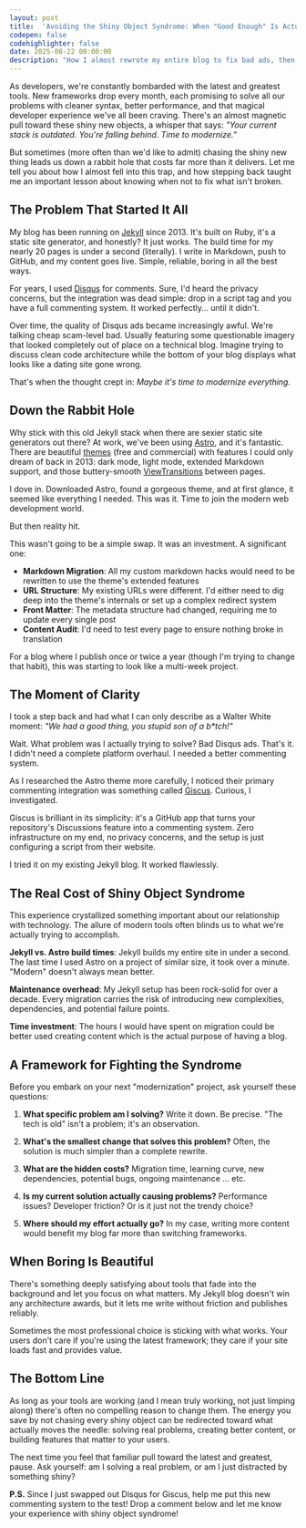```yaml
---
layout: post
title:  'Avoiding the Shiny Object Syndrome: When "Good Enough" Is Actually Perfect'
codepen: false
codehighlighter: false
date: 2025-08-22 00:00:00
description: "How I almost rewrote my entire blog to fix bad ads, then discovered a simple solution. A developer's tale about avoiding shiny object syndrome and focusing on what actually matters."
---
```


As developers, we're constantly bombarded with the latest and greatest tools. New frameworks drop every month, each promising to solve all our problems with cleaner syntax, better performance, and that magical developer experience we've all been craving. There's an almost magnetic pull toward these shiny new objects, a whisper that says: *"Your current stack is outdated. You're falling behind. Time to modernize."*

But sometimes (more often than we'd like to admit) chasing the shiny new thing leads us down a rabbit hole that costs far more than it delivers. Let me tell you about how I almost fell into this trap, and how stepping back taught me an important lesson about knowing when not to fix what isn't broken.

## The Problem That Started It All

My blog has been running on [Jekyll](https://jekyllrb.com/) since 2013. It's built on Ruby, it's a static site generator, and honestly? It just works. The build time for my nearly 20 pages is under a second (literally). I write in Markdown, push to GitHub, and my content goes live. Simple, reliable, boring in all the best ways.

For years, I used [Disqus](https://disqus.com/) for comments. Sure, I'd heard the privacy concerns, but the integration was dead simple: drop in a script tag and you have a full commenting system. It worked perfectly... until it didn't.

Over time, the quality of Disqus ads became increasingly awful. We're talking cheap scam-level bad. Usually featuring some questionable imagery that looked completely out of place on a technical blog. Imagine trying to discuss clean code architecture while the bottom of your blog displays what looks like a dating site gone wrong.

That's when the thought crept in: *Maybe it's time to modernize everything.*

## Down the Rabbit Hole

Why stick with this old Jekyll stack when there are sexier static site generators out there? At work, we've been using [Astro](https://astro.build/), and it's fantastic. There are beautiful [themes](https://astro.build/themes) (free and commercial) with features I could only dream of back in 2013: dark mode, light mode, extended Markdown support, and those buttery-smooth [ViewTransitions](https://developer.mozilla.org/en-US/docs/Web/API/ViewTransition) between pages.

I dove in. Downloaded Astro, found a gorgeous theme, and at first glance, it seemed like everything I needed. This was it. Time to join the modern web development world.

But then reality hit.

This wasn't going to be a simple swap. It was an investment. A significant one:

- **Markdown Migration**: All my custom markdown hacks would need to be rewritten to use the theme's extended features
- **URL Structure**: My existing URLs were different. I'd either need to dig deep into the theme's internals or set up a complex redirect system
- **Front Matter**: The metadata structure had changed, requiring me to update every single post
- **Content Audit**: I'd need to test every page to ensure nothing broke in translation

For a blog where I publish once or twice a year (though I'm trying to change that habit), this was starting to look like a multi-week project.

## The Moment of Clarity

I took a step back and had what I can only describe as a Walter White moment: *"We had a good thing, you stupid son of a b\*tch!"*

Wait. What problem was I actually trying to solve? Bad Disqus ads. That's it. I didn't need a complete platform overhaul. I needed a better commenting system.

As I researched the Astro theme more carefully, I noticed their primary commenting integration was something called [Giscus](https://giscus.app/). Curious, I investigated.

Giscus is brilliant in its simplicity: it's a GitHub app that turns your repository's Discussions feature into a commenting system. Zero infrastructure on my end, no privacy concerns, and the setup is just configuring a script from their website.

I tried it on my existing Jekyll blog. It worked flawlessly.

## The Real Cost of Shiny Object Syndrome

This experience crystallized something important about our relationship with technology. The allure of modern tools often blinds us to what we're actually trying to accomplish.

**Jekyll vs. Astro build times**: Jekyll builds my entire site in under a second. The last time I used Astro on a project of similar size, it took over a minute. "Modern" doesn't always mean better.

**Maintenance overhead**: My Jekyll setup has been rock-solid for over a decade. Every migration carries the risk of introducing new complexities, dependencies, and potential failure points.

**Time investment**: The hours I would have spent on migration could be better used creating content which is the actual purpose of having a blog.

## A Framework for Fighting the Syndrome

Before you embark on your next "modernization" project, ask yourself these questions:

1. **What specific problem am I solving?** Write it down. Be precise. "The tech is old" isn't a problem; it's an observation.

2. **What's the smallest change that solves this problem?** Often, the solution is much simpler than a complete rewrite.

3. **What are the hidden costs?** Migration time, learning curve, new dependencies, potential bugs, ongoing maintenance ... etc.

4. **Is my current solution actually causing problems?** Performance issues? Developer friction? Or is it just not the trendy choice?

5. **Where should my effort actually go?** In my case, writing more content would benefit my blog far more than switching frameworks.

## When Boring Is Beautiful

There's something deeply satisfying about tools that fade into the background and let you focus on what matters. My Jekyll blog doesn't win any architecture awards, but it lets me write without friction and publishes reliably.

Sometimes the most professional choice is sticking with what works. Your users don't care if you're using the latest framework; they care if your site loads fast and provides value.

## The Bottom Line

As long as your tools are working (and I mean truly working, not just limping along) there's often no compelling reason to change them. The energy you save by not chasing every shiny object can be redirected toward what actually moves the needle: solving real problems, creating better content, or building features that matter to your users.

The next time you feel that familiar pull toward the latest and greatest, pause. Ask yourself: am I solving a real problem, or am I just distracted by something shiny?

**P.S.** Since I just swapped out Disqus for Giscus, help me put this new commenting system to the test! Drop a comment below and let me know your experience with shiny object syndrome!
